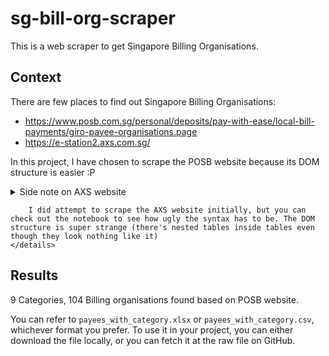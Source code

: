 # sg-bill-org-scraper
This is a web scraper to get Singapore Billing Organisations.

## Context

There are few places to find out Singapore Billing Organisations:
- https://www.posb.com.sg/personal/deposits/pay-with-ease/local-bill-payments/giro-payee-organisations.page
- https://e-station2.axs.com.sg/


In this project, I have chosen to scrape the POSB website because its DOM structure is easier :P

<details>
    <summary>Side note on AXS website<summary>

        I did attempt to scrape the AXS website initially, but you can check out the notebook to see how ugly the syntax has to be. The DOM structure is super strange (there's nested tables inside tables even though they look nothing like it)
    </details>

## Results

9 Categories, 104 Billing organisations found based on POSB website.

You can refer to `payees_with_category.xlsx` or `payees_with_category.csv`, whichever format you prefer. To use it in your project, you can either download the file locally, or you can fetch it at the raw file on GitHub.

